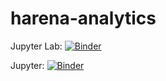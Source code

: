 # harena-analytics

Jupyter Lab: [![Binder](https://mybinder.org/badge_logo.svg)](https://mybinder.org/v2/gh/datasci4health-incubator/harena-analytics/development?urlpath=lab)

Jupyter: [![Binder](https://mybinder.org/badge_logo.svg)](https://mybinder.org/v2/gh/datasci4health-incubator/harena-analytics/development)
